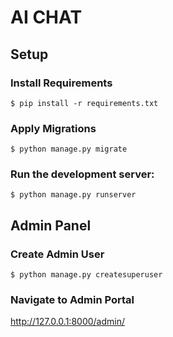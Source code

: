 # AI CHAT


## Setup

### Install Requirements
    $ pip install -r requirements.txt

### Apply Migrations
    $ python manage.py migrate

### Run the development server:

    $ python manage.py runserver


## Admin Panel

### Create Admin User
    $ python manage.py createsuperuser

### Navigate to Admin Portal
http://127.0.0.1:8000/admin/